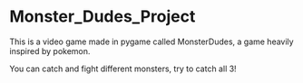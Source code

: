 # Monster_Dudes_Project

This is a video game made in pygame called MonsterDudes, a game heavily inspired by pokemon.

You can catch and fight different monsters, try to catch all 3!
